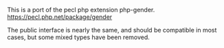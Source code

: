 This is a port of the pecl php extension php-gender. https://pecl.php.net/package/gender

The public interface is nearly the same, and should be compatible in most cases, but some mixed types have been removed.
